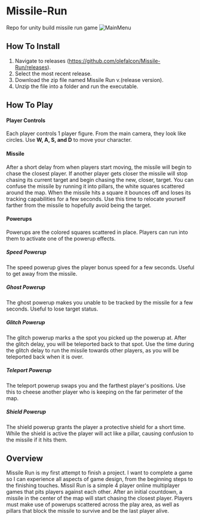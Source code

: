 # Missile-Run
Repo for unity build missile run game
![MainMenu](https://github.com/olefalcon/Missile-Run/blob/main/image_2021-08-26_193109.png)
## How To Install
1. Navigate to releases (https://github.com/olefalcon/Missile-Run/releases).
2. Select the most recent release.
3. Download the zip file named Missile Run v.(release version).
4. Unzip the file into a folder and run the executable.
## How To Play
#### Player Controls
Each player controls 1 player figure. From the main camera, they look like circles. Use **W, A, S, and D** to move your character.
#### Missile
After a short delay from when players start moving, the missile will begin to chase the closest player. If another player gets closer the missile will stop chasing its current target and begin chasing the new, closer, target. You can confuse the missile by running it into pillars, the white squares scattered around the map. When the missile hits a square it bounces off and loses its tracking capabilities for a few seconds. Use this time to relocate yourself farther from the missile to hopefully avoid being the target.
#### Powerups
Powerups are the colored squares scattered in place. Players can run into them to activate one of the powerup effects.
##### Speed Powerup
The speed powerup gives the player bonus speed for a few seconds. Useful to get away from the missile.
##### Ghost Powerup
The ghost powerup makes you unable to be tracked by the missile for a few seconds. Useful to lose target status.
##### Glitch Powerup
The glitch powerup marks a the spot you picked up the powerup at. After the glitch delay, you will be teleported back to that spot. Use the time during the glitch delay to run the missile towards other players, as you will be teleported back when it is over.
##### Teleport Powerup
The teleport powerup swaps you and the farthest player's positions. Use this to cheese another player who is keeping on the far perimeter of the map.
##### Shield Powerup
The shield powerup grants the player a protective shield for a short time. While the shield is active the player will act like a pillar, causing confusion to the missile if it hits them.
## Overview
Missile Run is my first attempt to finish a project. I want to complete a game so I can experience all aspects of game design, from the beginning steps to the finishing touches. Missil Run is a simple 4 player online multiplayer games that pits players against each other. After an initial countdown, a missile in the center of the map will start chasing the closest player. Players must make use of powerups scattered across the play area, as well as pillars that block the missile to survive and be the last player alive.
